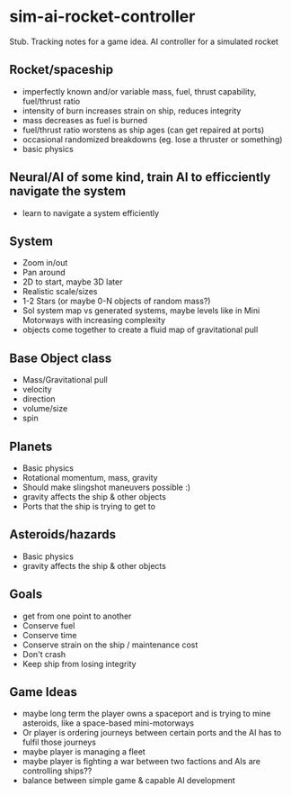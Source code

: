 # sim-ai-rocket-controller

Stub. Tracking notes for a game idea. AI controller for a simulated rocket

## Rocket/spaceship
* imperfectly known and/or variable mass, fuel, thrust capability, fuel/thrust ratio
* intensity of burn increases strain on ship, reduces integrity
* mass decreases as fuel is burned
* fuel/thrust ratio worstens as ship ages (can get repaired at ports)
* occasional randomized breakdowns (eg. lose a thruster or something)
* basic physics

## Neural/AI of some kind, train AI to efficciently navigate the system
* learn to navigate a system efficiently

## System
* Zoom in/out
* Pan around
* 2D to start, maybe 3D later
* Realistic scale/sizes
* 1-2 Stars (or maybe 0-N objects of random mass?)
* Sol system map vs generated systems, maybe levels like in Mini Motorways with increasing complexity
* objects come together to create a fluid map of gravitational pull

## Base Object class
* Mass/Gravitational pull
* velocity
* direction
* volume/size
* spin

## Planets
* Basic physics
* Rotational momentum, mass, gravity
* Should make slingshot maneuvers possible :)
* gravity affects the ship & other objects
* Ports that the ship is trying to get to

## Asteroids/hazards
* Basic physics
* gravity affects the ship & other objects

## Goals
* get from one point to another
* Conserve fuel
* Conserve time
* Conserve strain on the ship / maintenance cost
* Don't crash
* Keep ship from losing integrity

## Game Ideas
* maybe long term the player owns a spaceport and is trying to mine asteroids, like a space-based mini-motorways
* Or player is ordering journeys between certain ports and the AI has to fulfil those journeys
* maybe player is managing a fleet
* maybe player is fighting a war between two factions and AIs are controlling ships??
* balance between simple game & capable AI development
